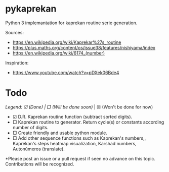 # pykaprekan
Python 3 implemantation for kaprekan routine serie generation.

Sources:
- https://en.wikipedia.org/wiki/Kaprekar%27s_routine
- https://plus.maths.org/content/os/issue38/features/nishiyama/index
- https://en.wikipedia.org/wiki/6174_(number)

Inspiration:
- https://www.youtube.com/watch?v=pDXek06Bde4

# Todo
*Legend: ☑ (Done) | □ (Will be done soon)* | ☒ (Won't be done for now)

- ☑ D.R. Kaprekan routine function (subtract sorted digits).
- □ Kaprekan routine to generator. Return cycle(s) or constants according number of digits.
- □ Create friendly and usable python module.
- □ Add other sequence functions such as Kaprekan's numbers,, Kaprekan's steps heatmap visualization, Karshad numbers, Autonúmeros (translate).

*Please post an issue or a pull request if seen no advance on this topic. Contributions will be recognized.
